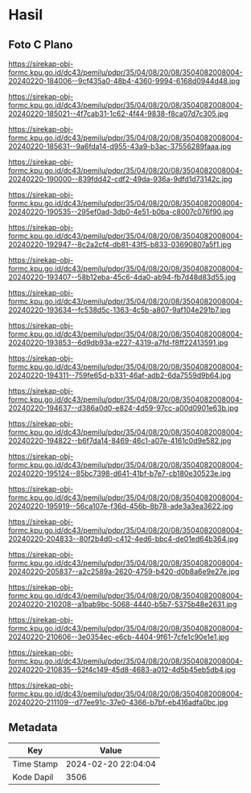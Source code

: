 # Hasil

## Foto C Plano

https://sirekap-obj-formc.kpu.go.id/dc43/pemilu/pdpr/35/04/08/20/08/3504082008004-20240220-184006--9cf435a0-48b4-4360-9994-6168d0944d48.jpg

https://sirekap-obj-formc.kpu.go.id/dc43/pemilu/pdpr/35/04/08/20/08/3504082008004-20240220-185021--4f7cab31-1c62-4f44-9838-f8ca07d7c305.jpg

https://sirekap-obj-formc.kpu.go.id/dc43/pemilu/pdpr/35/04/08/20/08/3504082008004-20240220-185631--9a6fda14-d955-43a9-b3ac-37556289faaa.jpg

https://sirekap-obj-formc.kpu.go.id/dc43/pemilu/pdpr/35/04/08/20/08/3504082008004-20240220-190000--839fdd42-cdf2-49da-936a-9dfd1d73142c.jpg

https://sirekap-obj-formc.kpu.go.id/dc43/pemilu/pdpr/35/04/08/20/08/3504082008004-20240220-190535--295ef0ad-3db0-4e51-b0ba-c8007c076f90.jpg

https://sirekap-obj-formc.kpu.go.id/dc43/pemilu/pdpr/35/04/08/20/08/3504082008004-20240220-192947--8c2a2cf4-db81-43f5-b833-03690807a5f1.jpg

https://sirekap-obj-formc.kpu.go.id/dc43/pemilu/pdpr/35/04/08/20/08/3504082008004-20240220-193407--58b12eba-45c6-4da0-ab94-fb7d48d83d55.jpg

https://sirekap-obj-formc.kpu.go.id/dc43/pemilu/pdpr/35/04/08/20/08/3504082008004-20240220-193634--fc538d5c-1363-4c5b-a807-9af104e291b7.jpg

https://sirekap-obj-formc.kpu.go.id/dc43/pemilu/pdpr/35/04/08/20/08/3504082008004-20240220-193853--6d9db93a-e227-4319-a7fd-f8ff22413591.jpg

https://sirekap-obj-formc.kpu.go.id/dc43/pemilu/pdpr/35/04/08/20/08/3504082008004-20240220-194311--759fe65d-b331-46af-adb2-6da7559d9b64.jpg

https://sirekap-obj-formc.kpu.go.id/dc43/pemilu/pdpr/35/04/08/20/08/3504082008004-20240220-194637--d386a0d0-e824-4d59-97cc-a00d0901e63b.jpg

https://sirekap-obj-formc.kpu.go.id/dc43/pemilu/pdpr/35/04/08/20/08/3504082008004-20240220-194822--b6f7da14-8469-46c1-a07e-4161c0d9e582.jpg

https://sirekap-obj-formc.kpu.go.id/dc43/pemilu/pdpr/35/04/08/20/08/3504082008004-20240220-195124--85bc7398-d641-41bf-b7e7-cb180e30523e.jpg

https://sirekap-obj-formc.kpu.go.id/dc43/pemilu/pdpr/35/04/08/20/08/3504082008004-20240220-195919--56ca107e-f36d-456b-8b78-ade3a3ea3622.jpg

https://sirekap-obj-formc.kpu.go.id/dc43/pemilu/pdpr/35/04/08/20/08/3504082008004-20240220-204833--80f2b4d0-c412-4ed6-bbc4-de01ed64b364.jpg

https://sirekap-obj-formc.kpu.go.id/dc43/pemilu/pdpr/35/04/08/20/08/3504082008004-20240220-205837--a2c2589a-2620-4759-b420-d0b8a6e9e27e.jpg

https://sirekap-obj-formc.kpu.go.id/dc43/pemilu/pdpr/35/04/08/20/08/3504082008004-20240220-210208--a1bab9bc-5068-4440-b5b7-5375b48e2631.jpg

https://sirekap-obj-formc.kpu.go.id/dc43/pemilu/pdpr/35/04/08/20/08/3504082008004-20240220-210606--3e0354ec-e6cb-4404-9f61-7cfe1c90e1e1.jpg

https://sirekap-obj-formc.kpu.go.id/dc43/pemilu/pdpr/35/04/08/20/08/3504082008004-20240220-210835--52f4c149-45d8-4683-a012-4d5b45eb5db4.jpg

https://sirekap-obj-formc.kpu.go.id/dc43/pemilu/pdpr/35/04/08/20/08/3504082008004-20240220-211109--d77ee91c-37e0-4366-b7bf-eb416adfa0bc.jpg


## Metadata

| Key        | Value               |
| ---------- | ------------------- |
| Time Stamp | 2024-02-20 22:04:04 |
| Kode Dapil | 3506                |



